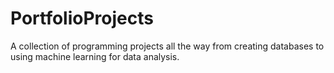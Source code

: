 # PortfolioProjects
A collection of programming projects all the way from creating databases to using machine learning for data analysis.
